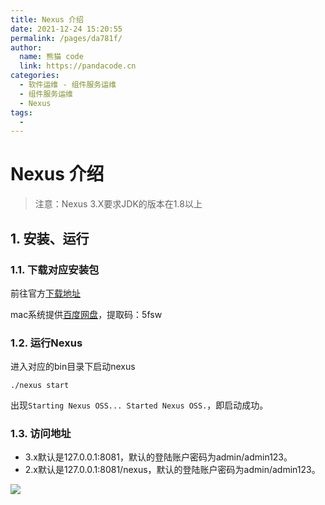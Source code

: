 ```yaml
---
title: Nexus 介绍
date: 2021-12-24 15:20:55
permalink: /pages/da781f/
author: 
  name: 熊猫 code
  link: https://pandacode.cn
categories: 
  - 软件运维 - 组件服务运维
  - 组件服务运维
  - Nexus
tags: 
  - 
---
```


# Nexus 介绍

> 注意：Nexus 3.X要求JDK的版本在1.8以上

## 1. 安装、运行

### 1.1. 下载对应安装包

前往官方[下载地址](https://www.sonatype.com/oss-thank-you-mac-tgz)

mac系统提供[百度网盘](https://pan.baidu.com/s/1To7wwl29xQKmxSEyXckX1w)，提取码：5fsw

### 1.2. 运行Nexus

进入对应的bin目录下启动nexus

```shell
./nexus start
```

出现`Starting Nexus OSS... Started Nexus OSS.`，即启动成功。

### 1.3. 访问地址

- 3.x默认是127.0.0.1:8081，默认的登陆账户密码为admin/admin123。
- 2.x默认是127.0.0.1:8081/nexus，默认的登陆账户密码为admin/admin123。

![](https://gitee.com/guoshunfa/panda-files/raw/master/blog/20211224163336.png)
